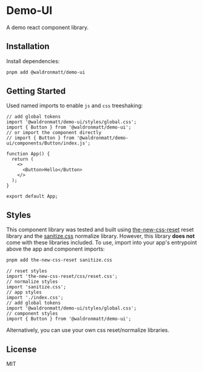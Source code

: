 # Demo-UI

A demo react component library.

## Installation

Install dependencies:

```bash
pnpm add @waldronmatt/demo-ui
```

## Getting Started

Used named imports to enable `js` and `css` treeshaking:

```tsx
// add global tokens
import '@waldronmatt/demo-ui/styles/global.css';
import { Button } from '@waldronmatt/demo-ui';
// or import the component directly
// import { Button } from '@waldronmatt/demo-ui/components/Button/index.js';

function App() {
  return (
    <>
      <Button>Hello</Button>
    </>
  );
}

export default App;
```

## Styles

This component library was tested and built using [the-new-css-reset](https://github.com/elad2412/the-new-css-reset) reset library and the [sanitize.css](https://github.com/csstools/sanitize.css/) normalize library. However, this library **does not** come with these libraries included. To use, import into your app's entrypoint above the app and component imports:

```bash
pnpm add the-new-css-reset sanitize.css
```

```tsx
// reset styles
import 'the-new-css-reset/css/reset.css';
// normalize styles
import 'sanitize.css';
// app styles
import './index.css';
// add global tokens
import '@waldronmatt/demo-ui/styles/global.css';
// component styles
import { Button } from '@waldronmatt/demo-ui';
```

Alternatively, you can use your own css reset/normalize libraries.

## License

MIT
